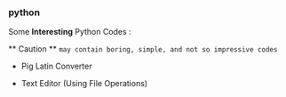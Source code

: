### python
Some __Interesting__ Python Codes : 

   ** Caution ** 
   		```may contain boring, simple, and not so impressive codes ```

- Pig Latin Converter
 
- Text Editor (Using File Operations)

